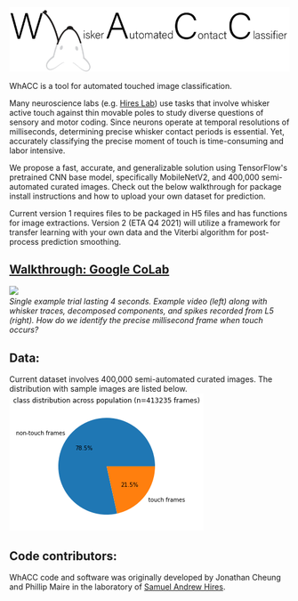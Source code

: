 ![](./pictures/whacc-logo-v1.png) <br />

WhACC is a tool for automated touched image classification. 

Many neuroscience labs (e.g. [Hires Lab](https://www.hireslab.org/)) use tasks that involve whisker active touch against thin movable poles to study diverse questions of sensory and motor coding. Since neurons operate at temporal resolutions of milliseconds, determining precise whisker contact periods is essential. Yet, accurately classifying the precise moment of touch is time-consuming and labor intensive. 

We propose a fast, accurate, and generalizable solution using TensorFlow's pretrained CNN base model, specifically MobileNetV2, and 400,000 semi-automated curated images. Check out the below walkthrough for package install instructions and how to upload your own dataset for prediction.

Current version 1 requires files to be packaged in H5 files and has functions for image extractions. 
Version 2 (ETA Q4 2021) will utilize a framework for transfer learning with your own data and the Viterbi algorithm for post-process prediction smoothing. 

## [Walkthrough: Google CoLab](https://colab.research.google.com/drive/1pgdpc0IWkce07Sto6AolQTGoXKCW_mes?authuser=1&pli=1#scrollTo=UAIbs6IlTTfj)  

![](./pictures/trial_animation.gif) <br />
*Single example trial lasting 4 seconds. Example video (left) along with whisker traces, decomposed components, and spikes recorded from L5 (right). How do we identify the precise millisecond frame when touch occurs?*

## Data: 
Current dataset involves 400,000 semi-automated curated images. The distribution with sample images are listed below.  
![](./pictures/frame_distribution.png)

## Code contributors:
WhACC code and software was originally developed by Jonathan Cheung and Phillip Maire in the laboratory of [Samuel Andrew Hires](https://www.hireslab.org/). 
